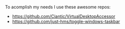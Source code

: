 To acomplish my needs I use these awesome repos:
* https://github.com/Ciantic/VirtualDesktopAccessor
* https://github.com/just-hms/toggle-windows-taskbar
